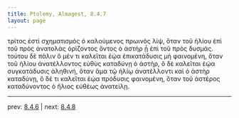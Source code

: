 ```yaml
---
title: Ptolemy, Almagest, 8.4.7
layout: page
---
```


τρίτος ἐστὶ σχηματισμὸς ὁ καλούμενος πρωινὸς λίψ, ὅταν τοῦ ἡλίου ἐπὶ τοῦ πρὸς ἀνατολὰς ὁρίζοντος ὄντος ὁ ἀστὴρ ᾖ ἐπὶ τοῦ πρὸς δυσμάς. τούτου δὲ πάλιν ὃ μέν τι καλεῖται ἑῴα ἐπικατάδυσις μὴ φαινομένη, ὅταν τοῦ ἡλίου ἀνατέλλοντος εὐθὺς καταδύνῃ ὁ ἀστήρ, ὃ δὲ καλεῖται ἑῴα συγκατάδυσις ἀληθινή, ὅταν ἅμα τῷ ἡλίῳ ἀνατέλλοντι καὶ ὁ ἀστὴρ καταδύνῃ, ὃ δέ τι καλεῖται ἑῴα πρόδυσις φαινομένη, ὅταν τοῦ ἀστέρος καταδύνοντος ὁ ἥλιος εὐθέως ἀνατείλῃ. 

---

prev: [8.4.6](../8.4.6/) | next: [8.4.8](../8.4.8/)

